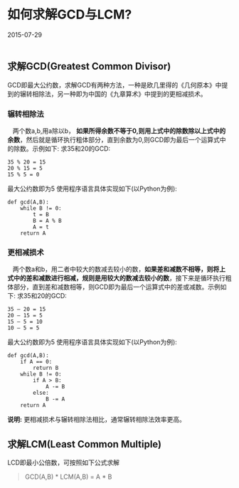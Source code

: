 # 如何求解GCD与LCM?           
2015-07-29 <br /> <br />              

## 求解GCD(Greatest Common Divisor)
GCD即最大公约数，求解GCD有两种方法，一种是欧几里得的《几何原本》中提到的辗转相除法，另一种即为中国的《九章算术》中提到的更相减损术。
### 辗转相除法
&nbsp;&nbsp;&nbsp;两个数a,b,用a除以b， **如果所得余数不等于0,则用上式中的除数除以上式中的余数**，然后就是循环执行粗体部分，直到余数为0,则GCD即为最后一个运算式中的除数。示例如下:
求35和20的GCD:

    35 % 20 = 15
    20 % 15 = 5
    15 % 5 = 0

最大公约数即为5
使用程序语言具体实现如下(以Python为例):

    def gcd(A,B):
    	while B != 0:
    		t = B
    		B = A % B
    		A = t
    	return A

### 更相减损术
&nbsp;&nbsp;&nbsp;两个数a和b，用二者中较大的数减去较小的数，**如果差和减数不相等，则将上式中的差和减数进行相减，规则是用较大的数减去较小的数**，接下来是循环执行粗体部分，直到差和减数相等，则GCD即为最后一个运算式中的差或减数。示例如下:
求35和20的GCD:

    35 – 20 = 15
    20 – 15 = 5
    15 – 5 = 10
    10 – 5 = 5

最大公约数即为5
使用程序语言具体实现如下(以Python为例):

    def gcd(A,B):
    	if A == 0:
    		return B
    	while B != 0:
    		if A > B:
    			A -= B
    		else:
    			B -= A
    	return A

**说明:** 更相减损术与辗转相除法相比，通常辗转相除法效率更高。
## 求解LCM(Least Common Multiple)
LCD即最小公倍数，可按照如下公式求解

> GCD(A,B) * LCM(A,B) = A * B
